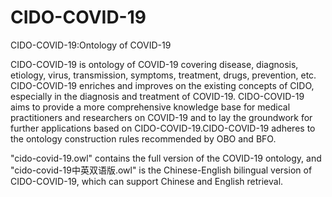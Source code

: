 # CIDO-COVID-19
CIDO-COVID-19:Ontology of COVID-19

CIDO-COVID-19 is ontology of COVID-19 covering disease, diagnosis, etiology, virus, transmission, symptoms, treatment, drugs, prevention, etc. CIDO-COVID-19 enriches and improves on the existing concepts of CIDO, especially in the diagnosis and treatment of COVID-19. CIDO-COVID-19 aims to provide a more comprehensive knowledge base for medical practitioners and researchers on COVID-19 and to lay the groundwork for further applications based on CIDO-COVID-19.CIDO-COVID-19 adheres to the ontology construction rules recommended by OBO and BFO.

"cido-covid-19.owl" contains the full version of the COVID-19 ontology, and "cido-covid-19中英双语版.owl" is the Chinese-English bilingual version of CIDO-COVID-19, which can support Chinese and English retrieval.  
